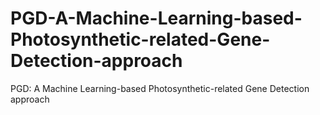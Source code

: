 # PGD-A-Machine-Learning-based-Photosynthetic-related-Gene-Detection-approach
PGD: A Machine Learning-based Photosynthetic-related Gene Detection approach
